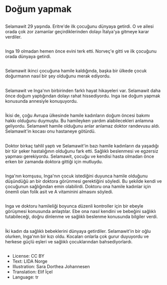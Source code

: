 # Doğum yapmak

##
Selamawit 29 yaşında. Eritre'de ilk çocuğunu dünyaya getirdi. O ve ailesi orada çok zor zamanlar geçirdiklerinden dolayı İtalya'ya gitmeye karar verdiler.

##
Inga 19 olmadan hemen önce evini terk etti. Norveç'e gitti ve ilk çocuğunu orada dünyaya getirdi.

##
Selamawit ikinci çocuğuna hamile kaldığında, başka bir ülkede çocuk doğurmanın nasıl bir şey olduğunu merak ediyordu.

##
Selamawit ve Inga'nın birbirinden farklı hayat hikayeleri var. Selamawit daha önce doğum yaptığından dolayı rahat hissediyordu. Inga ise doğum yapmak konusunda annesiyle konuşuyordu.

##
İkisi de, çoğu Avrupa ülkesinde hamile kadınların doğum öncesi bakımı hakkı olduğunu duymuştu. Bu hamileyken yardım alabilecekleri anlamına geliyordu. Selamawit hamile olduğunu anlar anlamaz doktor randevusu aldı. Selamawit'in kocası onu hastaneye götürdü.

##
Doktor birkaç tahlil yaptı ve Selamawit'in bazı hamile kadınların da yaşadığı bir tür şeker hastalığının olduğunu fark etti. Sağlıklı beslenmesi ve egzersiz yapması gerekiyordu. Selamawit, çocuğu ve kendisi hasta olmadan önce erken bir zamanda doktora gittiği için mutluydu.

##
Inga'nın komşusu, Inga'nın çocuk istediğini duyunca hamile olduğunu düşündüğü an bir doktora görünmesi gerektiğini söyledi. Bu şekilde kendi ve çocuğunun sağlığından emin olabilirdi. Doktoru ona hamile kadınlar için önemli olan folik asit ve A vitaminini almasını söyledi.

##
Inga ve doktoru hamileliği boyunca düzenli kontroller için bir ebeyle görüşmesi konusunda anlaştılar. Ebe ona nasıl kendini ve bebeğini sağlıklı tutabileceği, doğru dinlenme ve sağlıklı beslenme konusunda bilgiler verdi.

##
İki kadın da sağlıklı bebeklerini dünyaya getirdiler. Selamawit'in bir oğlu olurken, Inga'nın bir kızı oldu. Kocaları onlarla çok gurur duyuyordu ve herkese güçlü eşleri ve sağlıklı çocuklarından bahsediyorlardı.

##
* License: CC BY
* Text: LIDA Norge
* Illustration: Sara Dorthea Johannesen
* Translation: Elif İçel
* Language: tr
